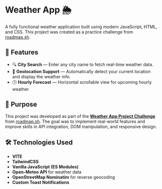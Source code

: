 # Weather App 🌦️

A fully functional weather application built using modern JavaScript, HTML, and CSS. This project was created as a practice challenge from [roadmap.sh](https://roadmap.sh/projects/weather-app).

## 🚀 Features

- 🔍 **City Search** — Enter any city name to fetch real-time weather data.
- 📍 **Geolocation Support** — Automatically detect your current location and display the weather info.
- 🕒 **Hourly Forecast** — Horizontal scrollable view for upcoming hourly weather.

## 🧠 Purpose

This project was developed as part of the **[Weather App Project Challenge](https://roadmap.sh/projects/weather-app)** from [roadmap.sh](https://roadmap.sh/). The goal was to implement real-world features and improve skills in API integration, DOM manipulation, and responsive design.

## 🛠️ Technologies Used

- **VITE**
- **TailwindCSS**
- **Vanilla JavaScript (ES Modules)**
- **Open-Meteo API** for weather data
- **OpenStreetMap Nominatim** for reverse geocoding
- **Custom Toast Notifications**

